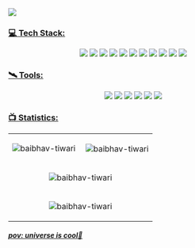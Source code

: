 <div><img src="https://github.com/baibhav-tiwari/baibhav-tiwari/blob/main/top.png" align=top></div>

<h3 align="left"><u>💻 Tech Stack:</u></h3>
<p align="center"> 
<img src="https://img.shields.io/badge/-JavaScript-233233?style=flat-square&logo=javascript&logoColor=23F7DF1E">
<img src="https://img.shields.io/badge/-Python-3670A0?style=flat-square&logo=Python&logoColor=ffdd54">
<img src="https://img.shields.io/badge/-React-232023?style=flat-square&logo=react&logoColor=61DBFB">
<img src="https://img.shields.io/badge/-java-orange?style=flat-square&logo=Java">
<img src="https://img.shields.io/badge/-C++-044F88?style=flat-square&logo=c%2B%2B">
<img src="https://img.shields.io/badge/-C-1A4674?style=flat-square&logo=c">
<img src="https://img.shields.io/badge/-npm-darkred?style=flat-square&logo=npm">
<img src="https://img.shields.io/badge/-HTML5-E34C26?style=flat-square&logo=html5&logoColor=white">
<img src="https://img.shields.io/badge/-CSS3-264DE4?style=flat-square&logo=css3">
<img src="https://img.shields.io/badge/-Bootstrap-563d7c?style=flat-square&logo=bootstrap&logoColor=white">
<img src="https://img.shields.io/badge/-MySQL-white?style=flat-square&logo=mysql">
</p>

<U><h3 align="left"><u>🛰️ Tools:</u></h3></u>
<p align="center">
<img src="https://img.shields.io/badge/-Heroku-purple?style=flat-square&logo=heroku&logoColor=white">
<img src="https://img.shields.io/badge/-Netlify-00C7B7?style=flat-square&logo=netlify&logoColor=white">
<img src="https://img.shields.io/badge/-Vercel-black?style=flat-square&logo=vercel&logoColor=white">
<img src="https://img.shields.io/badge/-Git-darkred?style=flat-square&logo=git&logoColor=white">
<img src="https://img.shields.io/badge/-GitHub-black?style=flat-square&logo=github">
<img src="https://img.shields.io/badge/Visual_Studio_Code-0078D4?style=flat-square&logo=visual%20studio%20code&logoColor=white">
</p>


<h3 align="left"><u>📺 Statistics:</u></h3>
<div align="center">
<table align="center">
  <tr>
    <td>
<p align="center"><img align="center" src="https://github-readme-stats.vercel.app/api/top-langs?username=baibhav-tiwari&langs_count=12&show_icons=true&locale=en&layout=compact&theme=tokyonight" alt="baibhav-tiwari" />
</p>
    </td>
    <td>
<p align="center">&nbsp;<img align="center" src="http://github-profile-summary-cards.vercel.app/api/cards/stats?username=baibhav-tiwari&theme=tokyonight" alt="baibhav-tiwari" />
</p>
    </td>
  </tr>
  <tr>
    <td colspan="2">
      <p align="center"><img align="center" src="https://github-readme-streak-stats.herokuapp.com/?user=baibhav-tiwari&theme=tokyonight&date_format=M%20j%5B%2C%20Y%5D" alt="baibhav-tiwari" /></p>
    </td>
  </tr>
  <tr>
    <td colspan="2">
      <p align="center">
  
  <img align="center" src="http://github-profile-summary-cards.vercel.app/api/cards/profile-details?username=baibhav-tiwari&theme=tokyonight" alt="baibhav-tiwari" />
</p>
    </td>
  </tr>
  </table>





</div>


<h5><u color="white">pov: universe is cool🌌 </u></h5>
